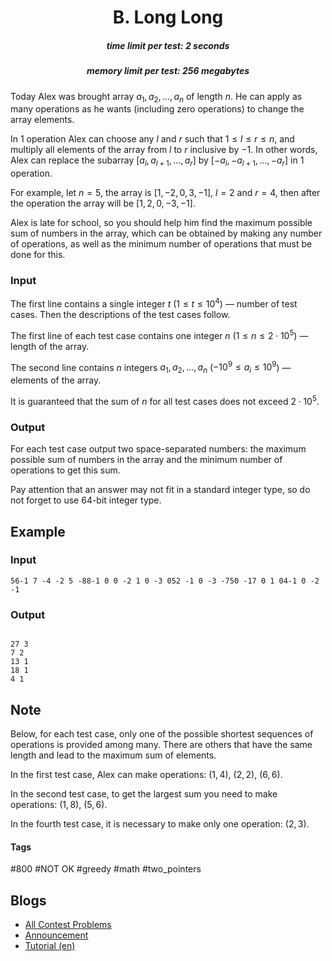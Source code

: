 <h1 style='text-align: center;'> B. Long Long</h1>

<h5 style='text-align: center;'>time limit per test: 2 seconds</h5>
<h5 style='text-align: center;'>memory limit per test: 256 megabytes</h5>

Today Alex was brought array $a_1, a_2, \dots, a_n$ of length $n$. He can apply as many operations as he wants (including zero operations) to change the array elements.

In $1$ operation Alex can choose any $l$ and $r$ such that $1 \leq l \leq r \leq n$, and multiply all elements of the array from $l$ to $r$ inclusive by $-1$. In other words, Alex can replace the subarray $[a_l, a_{l + 1}, \dots, a_r]$ by $[-a_l, -a_{l + 1}, \dots, -a_r]$ in $1$ operation.

For example, let $n = 5$, the array is $[1, -2, 0, 3, -1]$, $l = 2$ and $r = 4$, then after the operation the array will be $[1, 2, 0, -3, -1]$.

Alex is late for school, so you should help him find the maximum possible sum of numbers in the array, which can be obtained by making any number of operations, as well as the minimum number of operations that must be done for this.

### Input

The first line contains a single integer $t$ ($1 \leq t \leq 10^4$) — number of test cases. Then the descriptions of the test cases follow.

The first line of each test case contains one integer $n$ ($1 \leq n \leq 2 \cdot 10^5$) — length of the array.

The second line contains $n$ integers $a_1, a_2, \dots, a_n$ ($-10^9 \leq a_i \leq 10^9$) — elements of the array.

It is guaranteed that the sum of $n$ for all test cases does not exceed $2 \cdot 10^5$.

### Output

For each test case output two space-separated numbers: the maximum possible sum of numbers in the array and the minimum number of operations to get this sum.

Pay attention that an answer may not fit in a standard integer type, so do not forget to use 64-bit integer type.

## Example

### Input


```text
56-1 7 -4 -2 5 -88-1 0 0 -2 1 0 -3 052 -1 0 -3 -750 -17 0 1 04-1 0 -2 -1
```
### Output

```text

27 3
7 2
13 1
18 1
4 1

```
## Note

Below, for each test case, only one of the possible shortest sequences of operations is provided among many. There are others that have the same length and lead to the maximum sum of elements.

In the first test case, Alex can make operations: $(1, 4)$, $(2, 2)$, $(6, 6)$.

In the second test case, to get the largest sum you need to make operations: $(1, 8)$, $(5, 6)$.

In the fourth test case, it is necessary to make only one operation: $(2, 3)$.



#### Tags 

#800 #NOT OK #greedy #math #two_pointers 

## Blogs
- [All Contest Problems](../Codeforces_Round_881_(Div._3).md)
- [Announcement](../blogs/Announcement.md)
- [Tutorial (en)](../blogs/Tutorial_(en).md)
